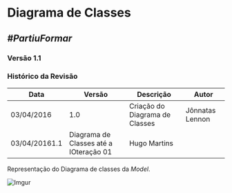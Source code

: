 # **Diagrama de Classes**

##  ***#PartiuFormar***

### **Versão 1.1**

### Histórico da Revisão
Data|Versão|Descrição|Autor
----|------|---------|------------------
03/04/2016| 1.0 |Criação do Diagrama de Classes|Jônnatas Lennon
03/04/20161.1|Diagrama de Classes até a IOteração 01|Hugo Martins

Representação do Diagrama de classes da _Model_. 

![Imgur](http://imgur.com/fMotKSl.png)